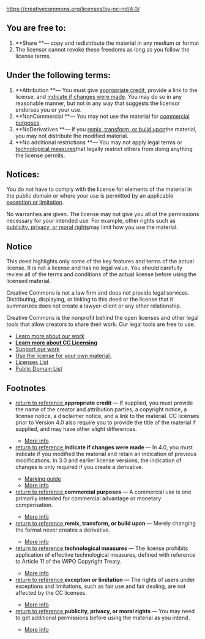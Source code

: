  https://creativecommons.org/licenses/by-nc-nd/4.0/
 
## You are free to:

1. **Share **— copy and redistribute the material in any medium or format
2. The licensor cannot revoke these freedoms as long as you follow the license terms.

## Under the following terms:

1. **Attribution **— You must give [appropriate credit](https://creativecommons.org/licenses/by-nc-nd/4.0/#ref-appropriate-credit), provide a link to the license, and [indicate if changes were made](https://creativecommons.org/licenses/by-nc-nd/4.0/#ref-indicate-changes). You may do so in any reasonable manner, but not in any way that suggests the licensor endorses you or your use.
2. **NonCommercial **— You may not use the material for [commercial purposes](https://creativecommons.org/licenses/by-nc-nd/4.0/#ref-commercial-purposes).
3. **NoDerivatives **— If you [remix, transform, or build upon](https://creativecommons.org/licenses/by-nc-nd/4.0/#ref-some-kinds-of-mods)the material, you may not distribute the modified material.
4. **No additional restrictions **— You may not apply legal terms or [technological measures](https://creativecommons.org/licenses/by-nc-nd/4.0/#ref-technological-measures)that legally restrict others from doing anything the license permits.

## Notices:

You do not have to comply with the license for elements of the material in the public domain or where your use is permitted by an applicable [exception or limitation](https://creativecommons.org/licenses/by-nc-nd/4.0/#ref-exception-or-limitation).

No warranties are given. The license may not give you all of the permissions necessary for your intended use. For example, other rights such as [publicity, privacy, or moral rights](https://creativecommons.org/licenses/by-nc-nd/4.0/#ref-publicity-privacy-or-moral-rights)may limit how you use the material.

##  Notice

This deed highlights only some of the key features and terms of the actual license. It is not a license and has no legal value. You should carefully review all of the terms and conditions of the actual license before using the licensed material.

Creative Commons is not a law firm and does not provide legal services. Distributing, displaying, or linking to this deed or the license that it summarizes does not create a lawyer-client or any other relationship.

Creative Commons is the nonprofit behind the open licenses and other legal tools that allow creators to share their work. Our legal tools are free to use.

- [Learn more about our work](https://creativecommons.org/about/)
- **[Learn more about CC Licensing](https://creativecommons.org/share-your-work/cclicenses/)**
- [Support our work](https://creativecommons.org/donate/)
- [Use the license for your own material.](https://creativecommons.org/choose/)
- [Licenses List](https://creativecommons.org/licenses/list.en)
- [Public Domain List](https://creativecommons.org/publicdomain/list.en)

<footer><article class="footnotes"><h2 id="footnotes">Footnotes</h2><ul><li><article class="note" id="ref-appropriate-credit"><a href="https://creativecommons.org/licenses/by-nc-nd/4.0/#src-appropriate-credit"><span class="icon-replace fa-angle-up"></span><span> </span><span>return to reference</span><span> </span></a><strong>appropriate credit<span> </span></strong>— If supplied, you must provide the name of the creator and attribution parties, a copyright notice, a license notice, a disclaimer notice, and a link to the material. CC licenses prior to Version 4.0 also require you to provide the title of the material if supplied, and may have other slight differences.<ul><li><a href="https://wiki.creativecommons.org/License_Versions#Detailed_attribution_comparison_chart">More info</a></li></ul></article></li><li><article class="note" id="ref-indicate-changes"><a href="https://creativecommons.org/licenses/by-nc-nd/4.0/#src-indicate-changes"><span class="icon-replace fa-angle-up"></span><span> </span><span>return to reference</span><span> </span></a><strong>indicate if changes were made<span> </span></strong>— In 4.0, you must indicate if you modified the material and retain an indication of previous modifications. In 3.0 and earlier license versions, the indication of changes is only required if you create a derivative.<ul><li><a href="https://wiki.creativecommons.org/Best_practices_for_attribution#This_is_a_good_attribution_for_material_you_modified_slightly">Marking guide</a></li><li><a href="https://wiki.creativecommons.org/License_Versions#Modifications_and_adaptations_must_be_marked_as_such">More info</a></li></ul></article></li><li><article class="note" id="ref-commercial-purposes"><a href="https://creativecommons.org/licenses/by-nc-nd/4.0/#src-commercial-purposes"><span class="icon-replace fa-angle-up"></span><span> </span><span>return to reference</span><span> </span></a><strong>commercial purposes<span> </span></strong>— A commercial use is one primarily intended for commercial advantage or monetary compensation.<ul><li><a href="https://creativecommons.org/faq/#does-my-use-violate-the-noncommercial-clause-of-the-licenses">More info</a></li></ul></article></li><li><article class="note" id="ref-some-kinds-of-mods"><a href="https://creativecommons.org/licenses/by-nc-nd/4.0/#src-some-kinds-of-mods"><span class="icon-replace fa-angle-up"></span><span> </span><span>return to reference</span><span> </span></a><strong>remix, transform, or build upon<span> </span></strong>— Merely changing the format never creates a derivative.<ul><li><a href="https://creativecommons.org/faq/#when-is-my-use-considered-an-adaptation">More info</a></li></ul></article></li><li><article class="note" id="ref-technological-measures"><a href="https://creativecommons.org/licenses/by-nc-nd/4.0/#src-technological-measures"><span class="icon-replace fa-angle-up"></span><span> </span><span>return to reference</span><span> </span></a><strong>technological measures<span> </span></strong>— The license prohibits application of effective technological measures, defined with reference to Article 11 of the WIPO Copyright Treaty.<ul><li><a href="https://wiki.creativecommons.org/License_Versions#Application_of_effective_technological_measures_by_users_of_CC-licensed_works_prohibited">More info</a></li></ul></article></li><li><article class="note" id="ref-exception-or-limitation"><a href="https://creativecommons.org/licenses/by-nc-nd/4.0/#src-exception-or-limitation"><span class="icon-replace fa-angle-up"></span><span> </span><span>return to reference</span><span> </span></a><strong>exception or limitation<span> </span></strong>— The rights of users under exceptions and limitations, such as fair use and fair dealing, are not affected by the CC licenses.<ul><li><a href="https://wiki.creativecommons.org/Frequently_Asked_Questions#Do_Creative_Commons_licenses_affect_exceptions_and_limitations_to_copyright.2C_such_as_fair_dealing_and_fair_use.3F">More info</a></li></ul></article></li><li><article class="note" id="ref-publicity-privacy-or-moral-rights"><a href="https://creativecommons.org/licenses/by-nc-nd/4.0/#src-publicity-privacy-or-moral-rights"><span class="icon-replace fa-angle-up"></span><span> </span><span>return to reference</span><span> </span></a><strong>publicity, privacy, or moral rights<span> </span></strong>— You may need to get additional permissions before using the material as you intend.<ul><li><a href="https://wiki.creativecommons.org/Considerations_for_licensors_and_licensees">More info</a></li></ul></article></li></ul></article></footer>